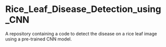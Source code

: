 # Rice_Leaf_Disease_Detection_using_CNN
A repository containing a code to detect the disease on a rice leaf image using a pre-trained CNN model.
